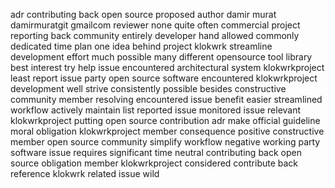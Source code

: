 adr contributing back open source proposed author damir murat damirmuratgit gmailcom reviewer none quite often commercial project reporting back community entirely developer hand allowed commonly dedicated time plan one idea behind project klokwrk streamline development effort much possible many different opensource tool library best interest try help issue encountered architectural system klokwrkproject least report issue party open source software encountered klokwrkproject development well strive consistently possible besides constructive community member resolving encountered issue benefit easier streamlined workflow actively maintain list reported issue monitored issue relevant klokwrkproject putting open source contribution adr make official guideline moral obligation klokwrkproject member consequence positive constructive member open source community simplify workflow negative working party software issue requires significant time neutral contributing back open source obligation member klokwrkproject considered contribute back reference klokwrk related issue wild